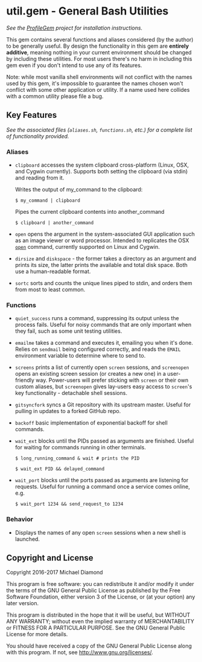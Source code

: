 # util.gem - General Bash Utilities

*See the [ProfileGem](https://bitbucket.org/dimo414/profilegem) project for
installation instructions.*

This gem contains several functions and aliases considered (by the author) to
be generally useful. By design the functionality in this gem are **entirely
additive**, meaning nothing in your current environment should be changed by
including these utilities. For most users there's no harm in including this
gem even if you don't intend to use any of its features.

Note: while most vanilla shell environments will not conflict with the names
used by this gem, it's impossible to guarantee the names chosen won't
conflict with some other application or utility. If a name used here
collides with a common utility please file a bug.

## Key Features

*See the associated files (`aliases.sh`, `functions.sh`, etc.) for a complete
list of functionality provided.*

### Aliases

*   `clipboard` accesses the system clipboard cross-platform (Linux, OSX, and
    Cygwin currently). Supports both setting the clipboard (via stdin) and
    reading from it.

    Writes the output of my_command to the clipboard:

    `$ my_command | clipboard`

    Pipes the current clipboard contents into another_command

    `$ clipboard | another_command`

*   `open` opens the argument in the system-associated GUI application such as
    an image viewer or word processor. Intended to replicates the OSX
    [`open`](https://developer.apple.com/legacy/library/documentation/Darwin/Reference/ManPages/man1/open.1.html)
    command, currently supported on Linux and Cygwin.

*   `dirsize` and `diskspace` - the former takes a directory as an argument and
     prints its size, the latter prints the available and total disk space.
     Both use a human-readable format.

*    `sortc` sorts and counts the unique lines piped to stdin, and orders them
     from most to least common.

### Functions

*   `quiet_success` runs a command, suppressing its output unless the process
    fails. Useful for noisy commands that are only important when they fail,
    such as some unit testing utilities.

*   `emailme` takes a command and executes it, emailing you when it's done.
    Relies on `sendmail` being configured correctly, and reads the `EMAIL`
    environment variable to determine where to send to.

*   `screens` prints a list of currently open `screen` sessions, and
    `screenopen` opens an existing screen session (or creates a new one) in a
    user-friendly way. Power-users will prefer sticking with `screen` or their
    own custom aliases, but `screenopen` gives lay-users easy access to
    `screen`'s key functionality - detachable shell sessions.

*   `gitsyncfork` syncs a Git repository with its upstream master. Useful for
    pulling in updates to a forked GitHub repo.

*   `backoff` basic implementation of exponential backoff for shell commands.

*   `wait_ext` blocks until the PIDs passed as arguments are finished.
    Useful for waiting for commands running in other terminals.

    `$ long_running_command & wait # prints the PID`

    `$ wait_ext PID && delayed_command`

*   `wait_port` blocks until the ports passed as arguments are listening for
    requests. Useful for running a command once a service comes online, e.g.

    `$ wait_port 1234 && send_request_to 1234`

### Behavior

*   Displays the names of any open `screen` sessions when a new shell is
    launched.

## Copyright and License

Copyright 2016-2017 Michael Diamond

This program is free software: you can redistribute it and/or modify
it under the terms of the GNU General Public License as published by
the Free Software Foundation, either version 3 of the License, or
(at your option) any later version.

This program is distributed in the hope that it will be useful,
but WITHOUT ANY WARRANTY; without even the implied warranty of
MERCHANTABILITY or FITNESS FOR A PARTICULAR PURPOSE.  See the
GNU General Public License for more details.

You should have received a copy of the GNU General Public License
along with this program.  If not, see <http://www.gnu.org/licenses/>.
